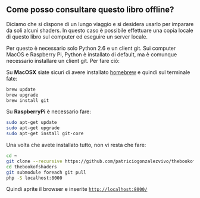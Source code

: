 ## Come posso consultare questo libro offline?

Diciamo che si dispone di un lungo viaggio e si desidera usarlo per imparare da soli alcuni shaders. In questo caso è possibile effettuare una copia locale di questo libro sul computer ed eseguire un server locale.

Per questo è necessario solo Python 2.6 e un client git. Sui computer MacOS e Raspberry Pi, Python è installato di default, ma è comunque necessario installare un client git. Per fare ciò:

Su **MacOSX** siate sicuri di avere installato [homebrew](http://brew.sh/) e quindi sul terminale fate:

```bash
brew update
brew upgrade
brew install git 
```

Su **RaspberryPi** è necessario fare:

```bash
sudo apt-get update
sudo apt-get upgrade
sudo apt-get install git-core
```

Una volta che avete installato tutto, non vi resta che fare:

```bash
cd ~
git clone --recursive https://github.com/patriciogonzalezvivo/thebookofshaders.git
cd thebookofshaders
git submodule foreach git pull
php -S localhost:8000
```

Quindi aprite il browser e inserite [```http://localhost:8000/```](http://localhost:8000/)